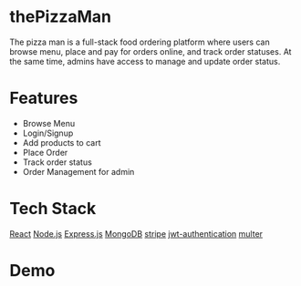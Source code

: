 # thePizzaMan

The pizza man is a full-stack food ordering platform where users can browse menu, place and pay for orders online, and track order statuses. At the same time, admins have access to manage and update order status.

# Features
- Browse Menu
- Login/Signup
- Add products to cart
- Place Order
- Track order status
- Order Management for admin

# Tech Stack
[React](https://react.dev)
[Node.js](https://nodejs.org/en)
[Express.js](https://expressjs.com)
[MongoDB](https://www.mongodb.com)
[stripe](https://stripe.com/nz)
[jwt-authentication](https://jwt.io/introduction)
[multer](https://www.npmjs.com/package/multer)


# Demo